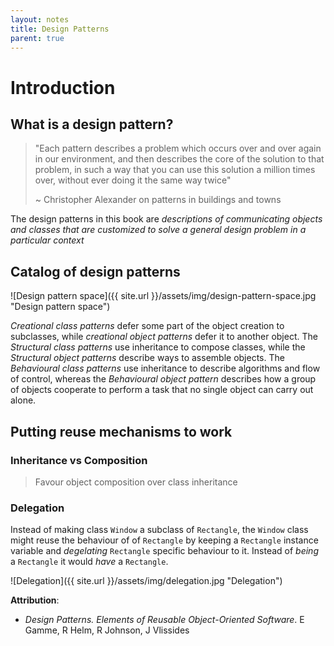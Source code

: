 ```yaml
---
layout: notes
title: Design Patterns
parent: true
---
```

# Introduction

## What is a design pattern?

> "Each pattern describes a problem which occurs over and over again in our environment, and then describes the core of the solution to that problem, in such a way that you can use this solution a million times over, without ever doing it the same way twice"
>
> ~ Christopher Alexander on patterns in buildings and towns

The design patterns in this book are _descriptions of communicating objects and classes that are customized to solve a general design problem in a particular context_

## Catalog of design patterns

![Design pattern space]({{ site.url }}/assets/img/design-pattern-space.jpg "Design pattern space")

*Creational class patterns* defer some part of the object creation to subclasses, while *creational object patterns* defer it to another object. The *Structural class patterns* use inheritance to compose classes, while the *Structural object patterns* describe ways to assemble objects. The *Behavioural class patterns* use inheritance to describe algorithms and flow of control, whereas the *Behavioural object pattern* describes how a group of objects cooperate to perform a task that no single object can carry out alone.

## Putting reuse mechanisms to work

### Inheritance vs Composition

> Favour object composition over class inheritance

### Delegation

Instead of making class `Window` a subclass of `Rectangle`, the `Window` class might reuse the behaviour of of `Rectangle` by keeping a `Rectangle` instance variable and _degelating_ `Rectangle` specific behaviour to it. Instead of _being_ a `Rectangle` it would _have_ a `Rectangle`.

![Delegation]({{ site.url }}/assets/img/delegation.jpg "Delegation")



**Attribution**:

* _Design Patterns. Elements of Reusable Object-Oriented Software_.  E Gamme, R Helm, R Johnson, J Vlissides

